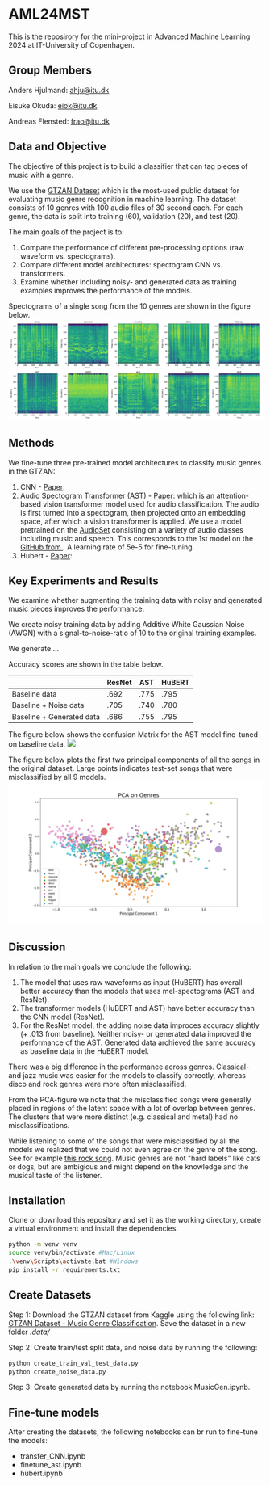 # AML24MST
This is the reposirory for the mini-project in Advanced Machine Learning 2024 at IT-University of Copenhagen.

## Group Members
Anders Hjulmand: ahju@itu.dk

Eisuke Okuda: eiok@itu.dk  

Andreas Flensted: frao@itu.dk

## Data and Objective
The objective of this project is to build a classifier that can tag pieces of music with a genre. 

We use the [GTZAN Dataset](https://www.kaggle.com/datasets/andradaolteanu/gtzan-dataset-music-genre-classification) which is the most-used public dataset for evaluating music genre recognition in machine learning. The dataset consists of 10 genres with 100 audio files of 30 second each. For each genre, the data is split into training (60), validation (20), and test (20).

The main goals of the project is to:

1. Compare the performance of different pre-processing options (raw waveform vs. spectograms). 
2. Compare different model architectures: spectogram CNN vs. transformers.
3. Examine whether including noisy- and generated data as training examples improves the performance of the models.


Spectograms of a single song from the 10 genres are shown in the figure below. 
![](figures/ast_spectograms.png)


## Methods

We fine-tune three pre-trained model architectures to classify music genres in the GTZAN:

1. CNN - [Paper](url): 
2. Audio Spectogram Transformer (AST) - [Paper](https://arxiv.org/abs/2104.01778): which is an attention-based vision transformer model used for audio classification. The audio is first turned into a spectogram, then projected onto an embedding space, after which a vision transformer is applied. We use a model pretrained on the [AudioSet](https://research.google.com/audioset/) consisting on a variety of audio classes including music and speech. This corresponds to the 1st model on the [GitHub from ](https://github.com/YuanGongND/ast/tree/master?tab=readme-ov-file). A learning rate of 5e-5 for fine-tuning. 
4. Hubert - [Paper](https://arxiv.org/abs/2106.07447): 


## Key Experiments and Results

We examine whether augmenting the training data with noisy and generated music pieces improves the performance. 

We create noisy training data by adding Additive White Gaussian Noise (AWGN) with a signal-to-noise-ratio of $10$ to the original training examples.

We generate ...  


Accuracy scores are shown in the table below.  

|          | ResNet | AST | HuBERT |
|----------|----------|----------|----------|
| Baseline data             | .692   | .775   | .795   |
| Baseline + Noise data     | .705   | .740   | .780   |
| Baseline + Generated data | .686   | .755   | .795   |


The figure below shows the confusion Matrix for the AST model fine-tuned on baseline data.
![](figures/confusion_plot_ast_baseline.png)


The figure below plots the first two principal components of all the songs in the original dataset. Large points indicates test-set songs that were misclassified by all 9 models. 
![](figures/pca_plot_misclassified.jpg)


## Discussion

In relation to the main goals we conclude the following:

1. The model that uses raw waveforms as input (HuBERT) has overall better accuracy than the models that uses mel-spectograms (AST and ResNet).
2. The transformer models (HuBERT and AST) have better accuracy than the CNN model (ResNet).
3. For the ResNet model, the adding noise data improces accuracy slightly (+ .013 from baseline). Neither noisy- or generated data improved the performance of the AST. Generated data archieved the same accuracy as baseline data in the HuBERT model. 

There was a big difference in the performance across genres. Classical- and jazz music was easier for the models to classify correctly, whereas disco and rock genres were more often misclassified. 

From the PCA-figure we note that the misclassified songs were generally placed in regions of the latent space with a lot of overlap between genres. The clusters that were more distinct (e.g. classical and metal) had no misclassifications. 

While listening to some of the songs that were misclassified by all the models we realized that we could not even agree on the genre of the song. See for example [this rock song](https://jumpshare.com/s/VVWPKtGIc0Pn8y5wtkth). Music genres are not "hard labels" like cats or dogs, but are ambigious and might depend on the knowledge and the musical taste of the listener.


## Installation
Clone or download this repository and set it as the working directory, create a virtual environment and install the dependencies.

```bash
python -m venv venv
source venv/bin/activate #Mac/Linux
.\venv\Scripts\activate.bat #Windows
pip install -r requirements.txt 
```

## Create Datasets

Step 1: Download the GTZAN dataset from Kaggle using the following link:
[GTZAN Dataset - Music Genre Classification](https://www.kaggle.com/datasets/andradaolteanu/gtzan-dataset-music-genre-classification). Save the dataset in a new folder *.data/* 

Step 2: Create train/test split data, and noise data by running the following:
```bash
python create_train_val_test_data.py
python create_noise_data.py
```

Step 3: Create generated data by running the notebook MusicGen.ipynb.

## Fine-tune models

After creating the datasets, the following notebooks can br run to fine-tune the models:

* transfer_CNN.ipynb
* finetune_ast.ipynb
* hubert.ipynb





